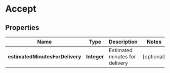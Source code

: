 
# Accept

## Properties
Name | Type | Description | Notes
------------ | ------------- | ------------- | -------------
**estimatedMinutesForDelivery** | **Integer** | Estimated minutes for delivery |  [optional]



